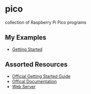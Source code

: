 # pico
collection of Raspberry Pi Pico programs

## My Examples
- [Getting Started](./0-getting_started/)
## Assorted Resources
- [Official Getting Started Guide](https://projects.raspberrypi.org/en/projects/getting-started-with-the-pico/0)
- [Offical Documentation](https://www.raspberrypi.com/documentation/microcontrollers/raspberry-pi-pico.html)
- [Web Server](https://randomnerdtutorials.com/esp32-esp8266-micropython-web-server/)


